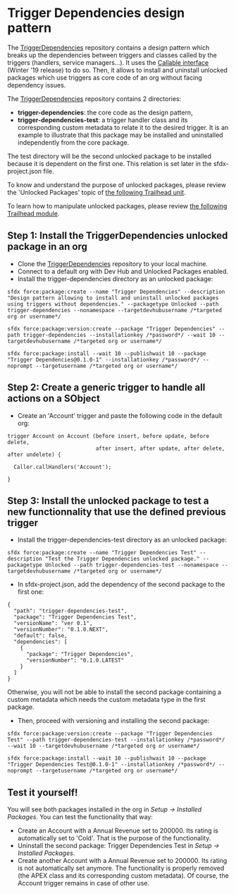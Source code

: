# Trigger Dependencies design pattern

The [TriggerDependencies](https://github.com/RemiLeGuin/TriggerDependencies) repository contains a design pattern which breaks up the dependencies between triggers and classes called by the triggers (handlers, service managers...). It uses the [Callable interface](https://developer.salesforce.com/docs/atlas.en-us.apexcode.meta/apexcode/apex_interface_System_Callable.htm) (Winter '19 release) to do so. Then, it allows to install and uninstall unlocked packages which use triggers as core code of an org without facing dependency issues.

The [TriggerDependencies](https://github.com/RemiLeGuin/TriggerDependencies) repository contains 2 directories:
-   **trigger-dependencies**: the core code as the design pattern,
-   **trigger-dependencies-test**: a trigger handler class and its corresponding custom metadata to relate it to the desired trigger. It is an example to illustrate that this package may be installed and uninstalled independently from the core package.

The test directory will be the second unlocked package to be installed because it is dependent on the first one. This relation is set later in the sfdx-project.json file.

To know and understand the purpose of unlocked packages, please review the 'Unlocked Packages' topic of [the following Trailhead unit](https://trailhead.salesforce.com/content/learn/modules/package-development-readiness/assemble-an-effective-team).

To learn how to manipulate unlocked packages, please review [the following Trailhead module](https://trailhead.salesforce.com/content/learn/modules/unlocked-packages-for-customers).

## Step 1: Install the TriggerDependencies unlocked package in an org

-   Clone the [TriggerDependencies](https://github.com/RemiLeGuin/TriggerDependencies) repository to your local machine.
-   Connect to a default org with Dev Hub and Unlocked Packages enabled.
-   Install the trigger-dependencies directory as an unlocked package:
```
sfdx force:package:create --name "Trigger Dependencies" --description "Design pattern allowing to install and uninstall unlocked packages using triggers without dependencies." --packagetype Unlocked --path trigger-dependencies --nonamespace --targetdevhubusername /*targeted org or username*/
```
```
sfdx force:package:version:create --package "Trigger Dependencies" --path trigger-dependencies --installationkey /*password*/ --wait 10 --targetdevhubusername /*targeted org or username*/
```
```
sfdx force:package:install --wait 10 --publishwait 10 --package "Trigger Dependencies@0.1.0-1" --installationkey /*password*/ --noprompt --targetusername /*targeted org or username*/
```

## Step 2: Create a generic trigger to handle all actions on a SObject

-   Create an 'Account' trigger and paste the following code in the default org:

```
trigger Account on Account (before insert, before update, before delete,
                            after insert, after update, after delete, after undelete) {
  
  Caller.callHandlers('Account');
  
}
```

## Step 3: Install the unlocked package to test a new functionnality that use the defined previous trigger

-   Install the trigger-dependencies-test directory as an unlocked package:
```
sfdx force:package:create --name "Trigger Dependencies Test" --description "Test the Trigger Dependencies unlocked package." --packagetype Unlocked --path trigger-dependencies-test --nonamespace --targetdevhubusername /*targeted org or username*/
```
-   In sfdx-project.json, add the dependency of the second package to the first one:
```
{
  "path": "trigger-dependencies-test",
  "package": "Trigger Dependencies Test",
  "versionName": "ver 0.1",
  "versionNumber": "0.1.0.NEXT",
  "default": false,
  "dependencies": [
    {
      "package": "Trigger Dependencies",
      "versionNumber": "0.1.0.LATEST"
    }
  ]
}
```
Otherwise, you will not be able to install the second package containing a custom metadata which needs the custom metadata type in the first package.
-   Then, proceed with versioning and installing the second package:
```
sfdx force:package:version:create --package "Trigger Dependencies Test" --path trigger-dependencies-test --installationkey /*password*/ --wait 10 --targetdevhubusername /*targeted org or username*/
```
```
sfdx force:package:install --wait 10 --publishwait 10 --package "Trigger Dependencies Test@0.1.0-1" --installationkey /*password*/ --noprompt --targetusername /*targeted org or username*/
```

## Test it yourself!
You will see both packages installed in the org in *Setup -> Installed Packages*. You can test the functionality that way:
-   Create an Account with a Annual Revenue set to 200000. Its rating is automatically set to 'Cold'. That is the purpose of the functionality.
-   Uninstall the second package: Trigger Dependencies Test in *Setup -> Installed Packages*.
-   Create another Account with a Annual Revenue set to 200000. Its rating is not automatically set anymore. The functionality is properly removed (the APEX class and its corresponding custom metadata). Of course, the Account trigger remains in case of other use.
